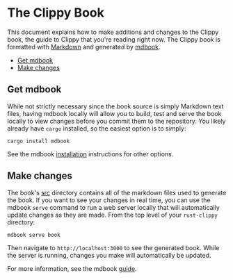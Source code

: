 # The Clippy Book

This document explains how to make additions and changes to the Clippy book, the guide to Clippy that you're reading
right now. The Clippy book is formatted with [Markdown](https://www.markdownguide.org) and generated
by [mdbook](https://github.com/rust-lang/mdBook).

- [Get mdbook](#get-mdbook)
- [Make changes](#make-changes)

## Get mdbook

While not strictly necessary since the book source is simply Markdown text files, having mdbook locally will allow you
to build, test and serve the book locally to view changes before you commit them to the repository. You likely already
have
`cargo` installed, so the easiest option is to simply:

```shell
cargo install mdbook
```

See the mdbook [installation](https://github.com/rust-lang/mdBook#installation) instructions for other options.

## Make changes

The book's [src](https://github.com/joshrotenberg/rust-clippy/tree/clippy_guide/book/src) directory contains all of the
markdown files used to generate the book. If you want to see your changes in real time, you can use the mdbook `serve`
command to run a web server locally that will automatically update changes as they are made. From the top level of
your `rust-clippy`
directory:

```shell
mdbook serve book
```

Then navigate to `http://localhost:3000` to see the generated book. While the server is running, changes you make will
automatically be updated.

For more information, see the mdbook [guide](https://rust-lang.github.io/mdBook/).
